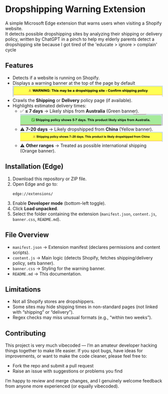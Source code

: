 # Dropshipping Warning Extension

A simple Microsoft Edge extension that warns users when visiting a Shopify website.  
It detects possible dropshipping sites by analyzing their shipping or delivery policy, written by ChatGPT in a pinch to help my elderly parents detect a dropshipping site because I got tired of the 'educate > ignore > complain' cycle

## Features
- Detects if a website is running on Shopify.  
- Displays a warning banner at the top of the page by default
![alt text](https://github.com/dylangits/dropship-warning-extension/blob/main/examples/example3.png "Example of default banner")
- Crawls the **Shipping** or **Delivery** policy page (if available).  
- Highlights estimated delivery times:
  - ✅ **≤ 7 days** → Likely ships from **Australia** (Green banner). 
  ![alt text](https://github.com/dylangits/dropship-warning-extension/blob/main/examples/example2.png "Example of a likely AU based shipper")
  - ⚠️ **7–20 days** → Likely dropshipped from **China** (Yellow banner).  
  ![alt text](https://github.com/dylangits/dropship-warning-extension/blob/main/examples/example1.png "Example of a likely CN based shipper")
  - ⚠️ **Other ranges** → Treated as possible international shipping (Orange banner).  

## Installation (Edge)
1. Download this repository or ZIP file.  
2. Open Edge and go to:  
   ```
   edge://extensions/
   ```  
3. Enable **Developer mode** (bottom-left toggle).  
4. Click **Load unpacked**.  
5. Select the folder containing the extension (`manifest.json`, `content.js`, `banner.css`, `README.md`).  

## File Overview
- `manifest.json` → Extension manifest (declares permissions and content scripts).  
- `content.js` → Main logic (detects Shopify, fetches shipping/delivery policy, sets banner).  
- `banner.css` → Styling for the warning banner.  
- `README.md` → This documentation.  

## Limitations
- Not all Shopify stores are dropshippers.  
- Some sites may hide shipping times in non-standard pages (not linked with “shipping” or “delivery”).  
- Regex checks may miss unusual formats (e.g., “within two weeks”).  

## Contributing

This project is very much vibecoded — I’m an amateur developer hacking things together to make life easier.
If you spot bugs, have ideas for improvements, or want to make the code cleaner, please feel free to:
-	Fork the repo and submit a pull request
- Raise an issue with suggestions or problems you find

I’m happy to review and merge changes, and I genuinely welcome feedback from anyone more experienced (or equally vibecoded).